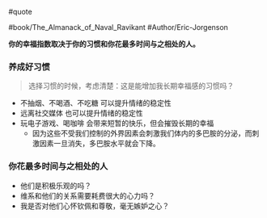 #quote 

#book/The_Almanack_of_Naval_Ravikant 
#Author/Eric-Jorgenson 

**你的幸福指数取决于你的习惯和你花最多时间与之相处的人。**

### 养成好习惯

> 选择习惯的时候，考虑清楚：这是能增加我长期幸福感的习惯吗？

- 不抽烟、不喝酒、不吃糖 可以提升情绪的稳定性
- 远离社交媒体 也可以提升情绪的稳定性
- 玩电子游戏、喝咖啡 会带来短暂的快乐，但会摧毁长期的幸福
	- 因为这些不受我们控制的外界因素会刺激我们体内的多巴胺的分泌，而刺激因素一旦消失，多巴胺水平就会下降。

### 你花最多时间与之相处的人
- 他们是积极乐观的吗？
- 维系和他们的关系需要耗费很大的心力吗？
- 我是否对他们心怀钦佩和尊敬，毫无嫉妒之心？
